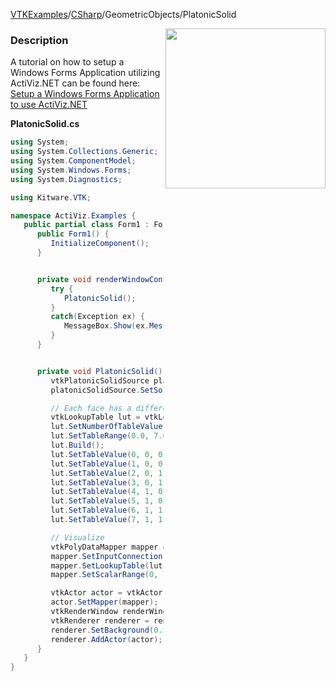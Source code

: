 [VTKExamples](Home)/[CSharp](CSharp)/GeometricObjects/PlatonicSolid

<img align="right" src="https://github.com/lorensen/VTKExamples/raw/master/Testing/Baseline/GeometricObjects/TestPlatonicSolid.png" width="256" />

### Description
A tutorial on how to setup a Windows Forms Application utilizing ActiViz.NET can be found here: [Setup a Windows Forms Application to use ActiViz.NET](http://www.vtk.org/Wiki/VTK/CSharp/ActiViz.NET)

**PlatonicSolid.cs**
```csharp
using System;
using System.Collections.Generic;
using System.ComponentModel;
using System.Windows.Forms;
using System.Diagnostics;

using Kitware.VTK;

namespace ActiViz.Examples {
   public partial class Form1 : Form {
      public Form1() {
         InitializeComponent();
      }


      private void renderWindowControl1_Load(object sender, EventArgs e) {
         try {
            PlatonicSolid();
         }
         catch(Exception ex) {
            MessageBox.Show(ex.Message, "Exception", MessageBoxButtons.OK);
         }
      }


      private void PlatonicSolid() {
         vtkPlatonicSolidSource platonicSolidSource = vtkPlatonicSolidSource.New();
         platonicSolidSource.SetSolidTypeToOctahedron();

         // Each face has a different cell scalar
         vtkLookupTable lut = vtkLookupTable.New();
         lut.SetNumberOfTableValues(8);
         lut.SetTableRange(0.0, 7.0);
         lut.Build();
         lut.SetTableValue(0, 0, 0, 0, 1);
         lut.SetTableValue(1, 0, 0, 1, 1);
         lut.SetTableValue(2, 0, 1, 0, 1);
         lut.SetTableValue(3, 0, 1, 1, 1);
         lut.SetTableValue(4, 1, 0, 0, 1);
         lut.SetTableValue(5, 1, 0, 1, 1);
         lut.SetTableValue(6, 1, 1, 0, 1);
         lut.SetTableValue(7, 1, 1, 1, 1);

         // Visualize
         vtkPolyDataMapper mapper = vtkPolyDataMapper.New();
         mapper.SetInputConnection(platonicSolidSource.GetOutputPort());
         mapper.SetLookupTable(lut);
         mapper.SetScalarRange(0, 7);

         vtkActor actor = vtkActor.New();
         actor.SetMapper(mapper);
         vtkRenderWindow renderWindow = renderWindowControl1.RenderWindow;
         vtkRenderer renderer = renderWindow.GetRenderers().GetFirstRenderer();
         renderer.SetBackground(0.2, 0.3, 0.4);
         renderer.AddActor(actor);
      }
   }
}
```
